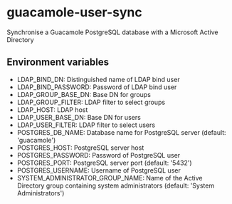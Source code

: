 # guacamole-user-sync
Synchronise a Guacamole PostgreSQL database with a Microsoft Active Directory

## Environment variables

- LDAP_BIND_DN: Distinguished name of LDAP bind user
- LDAP_BIND_PASSWORD: Password of LDAP bind user
- LDAP_GROUP_BASE_DN: Base DN for groups
- LDAP_GROUP_FILTER: LDAP filter to select groups
- LDAP_HOST: LDAP host
- LDAP_USER_BASE_DN: Base DN for users
- LDAP_USER_FILTER: LDAP filter to select users
- POSTGRES_DB_NAME: Database name for PostgreSQL server (default: 'guacamole')
- POSTGRES_HOST: PostgreSQL server host
- POSTGRES_PASSWORD: Password of PostgreSQL user
- POSTGRES_PORT: PostgreSQL server port (default: '5432')
- POSTGRES_USERNAME: Username of PostgreSQL user
- SYSTEM_ADMINISTRATOR_GROUP_NAME: Name of the Active Directory group containing system administrators (default: 'System Administrators')
